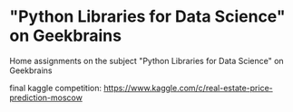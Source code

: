 # "Python Libraries for Data Science" on Geekbrains
Home assignments on the subject "Python Libraries for Data Science" on Geekbrains

final kaggle competition: https://www.kaggle.com/c/real-estate-price-prediction-moscow
